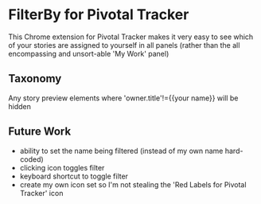 # FilterBy for Pivotal Tracker

This Chrome extension for Pivotal Tracker makes it very easy to see which of
your stories are assigned to yourself in all panels (rather than the all encompassing and unsort-able 'My Work' panel)

## Taxonomy

Any story preview elements where 'owner.title'!={{your name}} will be hidden

## Future Work

- ability to set the name being filtered (instead of my own name hard-coded)
- clicking icon toggles filter
- keyboard shortcut to toggle filter
- create my own icon set so I'm not stealing the 'Red Labels for Pivotal Tracker' icon
